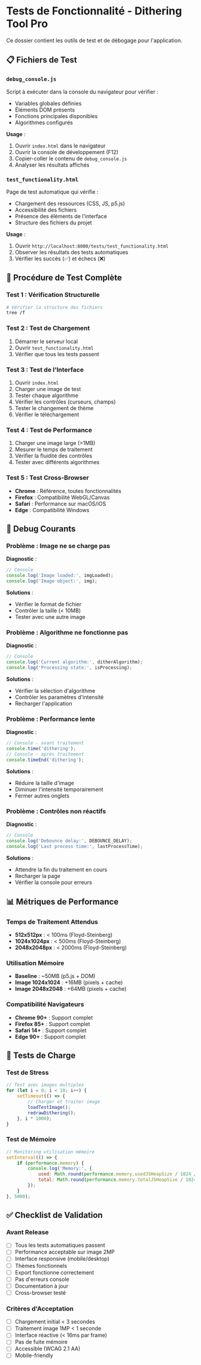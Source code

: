 # Tests de Fonctionnalité - Dithering Tool Pro

Ce dossier contient les outils de test et de débogage pour l'application.

## 📋 Fichiers de Test

### `debug_console.js`
Script à exécuter dans la console du navigateur pour vérifier :
- Variables globales définies
- Éléments DOM présents
- Fonctions principales disponibles
- Algorithmes configurés

**Usage** :
1. Ouvrir `index.html` dans le navigateur
2. Ouvrir la console de développement (F12)
3. Copier-coller le contenu de `debug_console.js`
4. Analyser les résultats affichés

### `test_functionality.html`
Page de test automatique qui vérifie :
- Chargement des ressources (CSS, JS, p5.js)
- Accessibilité des fichiers
- Présence des éléments de l'interface
- Structure des fichiers du projet

**Usage** :
1. Ouvrir `http://localhost:8000/tests/test_functionality.html`
2. Observer les résultats des tests automatiques
3. Vérifier les succès (✅) et échecs (❌)

## 🔧 Procédure de Test Complète

### Test 1 : Vérification Structurelle
```bash
# Vérifier la structure des fichiers
tree /f
```

### Test 2 : Test de Chargement
1. Démarrer le serveur local
2. Ouvrir `test_functionality.html`
3. Vérifier que tous les tests passent

### Test 3 : Test de l'Interface
1. Ouvrir `index.html`
2. Charger une image de test
3. Tester chaque algorithme
4. Vérifier les contrôles (curseurs, champs)
5. Tester le changement de thème
6. Vérifier le téléchargement

### Test 4 : Test de Performance
1. Charger une image large (>1MB)
2. Mesurer le temps de traitement
3. Vérifier la fluidité des contrôles
4. Tester avec différents algorithmes

### Test 5 : Test Cross-Browser
- **Chrome** : Référence, toutes fonctionnalités
- **Firefox** : Compatibilité WebGL/Canvas
- **Safari** : Performance sur macOS/iOS
- **Edge** : Compatibilité Windows

## 🐛 Debug Courants

### Problème : Image ne se charge pas
**Diagnostic** :
```javascript
// Console
console.log('Image loaded:', imgLoaded);
console.log('Image object:', img);
```

**Solutions** :
- Vérifier le format de fichier
- Contrôler la taille (< 10MB)
- Tester avec une autre image

### Problème : Algorithme ne fonctionne pas
**Diagnostic** :
```javascript
// Console
console.log('Current algorithm:', ditherAlgorithm);
console.log('Processing state:', isProcessing);
```

**Solutions** :
- Vérifier la sélection d'algorithme
- Contrôler les paramètres d'intensité
- Recharger l'application

### Problème : Performance lente
**Diagnostic** :
```javascript
// Console - avant traitement
console.time('dithering');
// Console - après traitement
console.timeEnd('dithering');
```

**Solutions** :
- Réduire la taille d'image
- Diminuer l'intensité temporairement
- Fermer autres onglets

### Problème : Contrôles non réactifs
**Diagnostic** :
```javascript
// Console
console.log('Debounce delay:', DEBOUNCE_DELAY);
console.log('Last process time:', lastProcessTime);
```

**Solutions** :
- Attendre la fin du traitement en cours
- Recharger la page
- Vérifier la console pour erreurs

## 📊 Métriques de Performance

### Temps de Traitement Attendus
- **512x512px** : < 100ms (Floyd-Steinberg)
- **1024x1024px** : < 500ms (Floyd-Steinberg)
- **2048x2048px** : < 2000ms (Floyd-Steinberg)

### Utilisation Mémoire
- **Baseline** : ~50MB (p5.js + DOM)
- **Image 1024x1024** : +16MB (pixels + cache)
- **Image 2048x2048** : +64MB (pixels + cache)

### Compatibilité Navigateurs
- **Chrome 90+** : Support complet
- **Firefox 85+** : Support complet
- **Safari 14+** : Support complet
- **Edge 90+** : Support complet

## 🚀 Tests de Charge

### Test de Stress
```javascript
// Test avec images multiples
for (let i = 0; i < 10; i++) {
    setTimeout(() => {
        // Charger et traiter image
        loadTestImage();
        redrawDithering();
    }, i * 1000);
}
```

### Test de Mémoire
```javascript
// Monitoring utilisation mémoire
setInterval(() => {
    if (performance.memory) {
        console.log('Memory:', {
            used: Math.round(performance.memory.usedJSHeapSize / 1024 / 1024) + 'MB',
            total: Math.round(performance.memory.totalJSHeapSize / 1024 / 1024) + 'MB'
        });
    }
}, 5000);
```

## ✅ Checklist de Validation

### Avant Release
- [ ] Tous les tests automatiques passent
- [ ] Performance acceptable sur image 2MP
- [ ] Interface responsive (mobile/desktop)
- [ ] Thèmes fonctionnels
- [ ] Export fonctionne correctement
- [ ] Pas d'erreurs console
- [ ] Documentation à jour
- [ ] Cross-browser testé

### Critères d'Acceptation
- [ ] Chargement initial < 3 secondes
- [ ] Traitement image 1MP < 1 seconde
- [ ] Interface réactive (< 16ms par frame)
- [ ] Pas de fuite mémoire
- [ ] Accessible (WCAG 2.1 AA)
- [ ] Mobile-friendly
